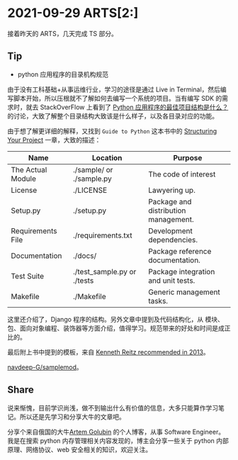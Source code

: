# 2021-09-29 ARTS[2:]

接着昨天的 ARTS，几天完成 TS 部分。

## Tip

- python 应用程序的目录机构规范

由于没有工科基础+从事运维行业，学习的途径是通过 Live in Terminal，然后编写脚本开始，所以压根就不了解如何去编写一个系统的项目。当有编写 SDK 的需求时，就去 StackOverFlow 上看到了 [Python 应用程序的最佳项目结构是什么？](https://stackoverflow.com/questions/193161/what-is-the-best-project-structure-for-a-python-application) 的讨论，大致了解整个目录结构大致该是什么样子，以及各目录对应的功能。

由于想了解更详细的解释，又找到 `Guide to Python` 这本书中的 [Structuring Your Project](https://docs.python-guide.org/writing/structure/#structuring-your-project) 一章，大致的描述：

| Name              | Location                    | Purpose                              |
| ----------------- | --------------------------- | ------------------------------------ |
| The Actual Module | ./sample/ or ./sample.py    | The code of interest                 |
| License           | ./LICENSE                   | Lawyering up.                        |
| Setup.py          | ./setup.py                  | Package and distribution management. |
| Requirements File | ./requirements.txt          | Development dependencies.            |
| Documentation     | ./docs/                     | Package reference documentation.     |
| Test Suite        | ./test_sample.py or ./tests | Package integration and unit tests.  |
| Makefile          | ./Makefile                  | Generic management tasks.            |

这里还介绍了，Django 程序的结构。另外文章中提到及代码结构化，从 模块、包、面向对象编程、装饰器等方面介绍，值得学习。规范带来的好处和时间是成正比的。

最后附上书中提到的模板，来自 [Kenneth Reitz recommended in 2013](https://kennethreitz.org/essays/2013/01/27/repository-structure-and-python)。

[navdeep-G/samplemod](https://github.com/navdeep-G/samplemod)。

## Share

说来惭愧，目前学识尚浅，做不到输出什么有价值的信息，大多只能算作学习笔记。所以还是先学习和分享大牛的文章吧。

分享个来自俄国的大牛[Artem Golubin](https://github.com/rushter) 的个人博客，从事 Software Engineer。我是在搜索 python 内存管理相关内容发现的，博主会分享一些关于 python 内部原理、网络协议、web 安全相关的知识，欢迎关注。
